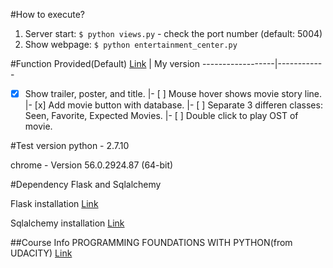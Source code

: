 #How to execute?
1. Server start: `$ python views.py` - check the port number (default: 5004)
2. Show webpage: `$ python entertainment_center.py`


#Function
Provided(Default) [Link](https://docs.google.com/document/d/1joDQNQl_4icYYm6tM_F9ch5hZEH_f157hlljSUGOLWs/pub?embedded=true) | My version
------------------|------------
- [x] Show trailer, poster, and title. |- [ ] Mouse hover shows movie story line.
 |- [x] Add movie button with database.
 |- [ ] Separate 3 differen classes: Seen, Favorite, Expected Movies.
 |- [ ] Double click to play OST of movie.


#Test version
python - 2.7.10

chrome - Version 56.0.2924.87 (64-bit)

#Dependency
Flask and Sqlalchemy

Flask installation [Link](http://flask.pocoo.org/docs/0.12/installation/)

Sqlalchemy installation [Link](http://pythoncentral.io/how-to-install-sqlalchemy/)

##Course Info
PROGRAMMING FOUNDATIONS WITH PYTHON(from UDACITY) [Link](https://www.udacity.com/course/programming-foundations-with-python--ud036)